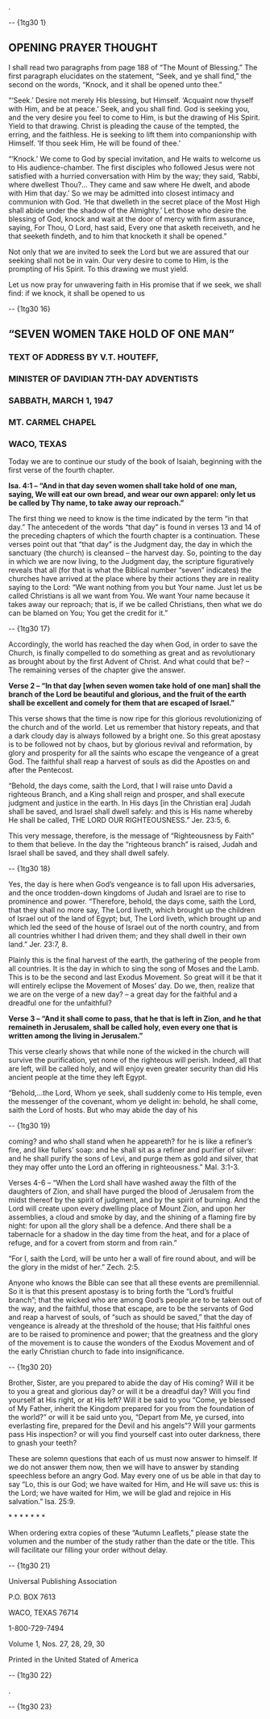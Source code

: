 .

 -- {1tg30 1}   
  
  OPENING PRAYER THOUGHT
----------------------

 I shall read two paragraphs from page 188 of “The Mount of Blessing.” The first paragraph elucidates on the statement, “Seek, and ye shall find,” the second on the words, “Knock, and it shall be opened unto thee.”

 “‘Seek.’ Desire not merely His blessing, but Himself. ‘Acquaint now thyself with Him, and be at peace.’ Seek, and you shall find. God is seeking you, and the very desire you feel to come to Him, is but the drawing of His Spirit. Yield to that drawing. Christ is pleading the cause of the tempted, the erring, and the faithless. He is seeking to lift them into companionship with Himself. ‘If thou seek Him, He will be found of thee.’

 “‘Knock.’ We come to God by special invitation, and He waits to welcome us to His audience-chamber. The first disciples who followed Jesus were not satisfied with a hurried conversation with Him by the way; they said, ‘Rabbi, where dwellest Thou?... They came and saw where He dwelt, and abode with Him that day.’ So we may be admitted into closest intimacy and communion with God. ‘He that dwelleth in the secret place of the Most High shall abide under the shadow of the Almighty.’ Let those who desire the blessing of God, knock and wait at the door of mercy with firm assurance, saying, For Thou, O Lord, hast said, Every one that asketh receiveth, and he that seeketh findeth, and to him that knocketh it shall be opened.”

 Not only that we are invited to seek the Lord but we are assured that our seeking shall not be in vain. Our very desire to come to Him, is the prompting of His Spirit. To this drawing we must yield.

 Let us now pray for unwavering faith in His promise that if we seek, we shall find: if we knock, it shall be opened to us

 -- {1tg30 16}   
  
  **“SEVEN WOMEN** **TAKE HOLD OF ONE MAN”**
------------------------------------------

### TEXT OF ADDRESS BY V.T. HOUTEFF,

### MINISTER OF DAVIDIAN 7TH-DAY ADVENTISTS

### SABBATH, MARCH 1, 1947

### MT. CARMEL CHAPEL

### WACO, TEXAS

 Today we are to continue our study of the book of Isaiah, beginning with the first verse of the fourth chapter.

**Isa. 4:1 – “And in that day seven women shall take hold of one man, saying, We will eat our own bread, and wear our own apparel: only let us be called by Thy name, to take away our reproach.”**

 The first thing we need to know is the time indicated by the term “in that day.” The antecedent of the words “that day” is found in verses 13 and 14 of the preceding chapters of which the fourth chapter is a continuation. These verses point out that “that day” is the Judgment day, the day in which the sanctuary (the church) is cleansed – the harvest day. So, pointing to the day in which we are now living, to the Judgment day, the scripture figuratively reveals that all (for that is what the Biblical number “seven” indicates) the churches have arrived at the place where by their actions they are in reality saying to the Lord: “We want nothing from you but Your name. Just let us be called Christians is all we want from You. We want Your name because it takes away our reproach; that is, if we be called Christians, then what we do can be blamed on You; You get the credit for it.”

 -- {1tg30 17}   
  
   Accordingly, the world has reached the day when God, in order to save the Church, is finally compelled to do something as great and as revolutionary as brought about by the first Advent of Christ. And what could that be? – The remaining verses of the chapter give the answer.

**Verse 2 – “In that day [when seven women take hold of one man] shall the branch of the Lord be beautiful and glorious, and the fruit of the earth shall be excellent and comely for them that are escaped of Israel.”**

 This verse shows that the time is now ripe for this glorious revolutionizing of the church and of the world. Let us remember that history repeats, and that a dark cloudy day is always followed by a bright one. So this great apostasy is to be followed not by chaos, but by glorious revival and reformation, by glory and prosperity for all the saints who escape the vengeance of a great God. The faithful shall reap a harvest of souls as did the Apostles on and after the Pentecost.

 “Behold, the days come, saith the Lord, that I will raise unto David a righteous Branch, and a King shall reign and prosper, and shall execute judgment and justice in the earth. In His days [in the Christian era] Judah shall be saved, and Israel shall dwell safely: and this is His name whereby He shall be called, THE LORD OUR RIGHTEOUSNESS.” Jer. 23:5, 6.

 This very message, therefore, is the message of “Righteousness by Faith” to them that believe. In the day the “righteous branch” is raised, Judah and Israel shall be saved, and they shall dwell safely.

 -- {1tg30 18}   
  
  Yes, the day is here when God’s vengeance is to fall upon His adversaries, and the once trodden-down kingdoms of Judah and Israel are to rise to prominence and power. “Therefore, behold, the days come, saith the Lord, that they shall no more say, The Lord liveth, which brought up the children of Israel out of the land of Egypt; but, The Lord liveth, which brought up and which led the seed of the house of Israel out of the north country, and from all countries whither I had driven them; and they shall dwell in their own land.” Jer. 23:7, 8.

 Plainly this is the final harvest of the earth, the gathering of the people from all countries. It is the day in which to sing the song of Moses and the Lamb. This is to be the second and last Exodus Movement. So great will it be that it will entirely eclipse the Movement of Moses’ day. Do we, then, realize that we are on the verge of a new day? – a great day for the faithful and a dreadful one for the unfaithful?

**Verse 3 – “And it shall come to pass, that he that is left in Zion, and he that remaineth in Jerusalem, shall be called holy, even every one that is written among the living in Jerusalem.”**

 This verse clearly shows that while none of the wicked in the church will survive the purification, yet none of the righteous will perish. Indeed, all that are left, will be called holy, and will enjoy even greater security than did His ancient people at the time they left Egypt.

 “Behold,...the Lord, Whom ye seek, shall suddenly come to His temple, even the messenger of the covenant, whom ye delight in: behold, he shall come, saith the Lord of hosts. But who may abide the day of his

 -- {1tg30 19}   
  
  coming? and who shall stand when he appeareth? for he is like a refiner’s fire, and like fullers’ soap: and he shall sit as a refiner and purifier of silver: and he shall purify the sons of Levi, and purge them as gold and silver, that they may offer unto the Lord an offering in righteousness.” Mal. 3:1-3.

Verses 4-6 – “When the Lord shall have washed away the filth of the daughters of Zion, and shall have purged the blood of Jerusalem from the midst thereof by the spirit of judgment, and by the spirit of burning. And the Lord will create upon every dwelling place of Mount Zion, and upon her assemblies, a cloud and smoke by day, and the shining of a flaming fire by night: for upon all the glory shall be a defence. And there shall be a tabernacle for a shadow in the day time from the heat, and for a place of refuge, and for a covert from storm and from rain.”

 “For I, saith the Lord, will be unto her a wall of fire round about, and will be the glory in the midst of her.” Zech. 2:5.

 Anyone who knows the Bible can see that all these events are premillennial. So it is that this present apostasy is to bring forth the “Lord’s fruitful branch”; that the wicked who are among God’s people are to be taken out of the way, and the faithful, those that escape, are to be the servants of God and reap a harvest of souls, of “such as should be saved,” that the day of vengeance is already at the threshold of the house; that His faithful ones are to be raised to prominence and power; that the greatness and the glory of the movement is to cause the wonders of the Exodus Movement and of the early Christian church to fade into insignificance.

 -- {1tg30 20}   
  
   Brother, Sister, are you prepared to abide the day of His coming? Will it be to you a great and glorious day? or will it be a dreadful day? Will you find yourself at His right, or at His left? Will it be said to you “Come, ye blessed of My Father, inherit the Kingdom prepared for you from the foundation of the world?” or will it be said unto you, “Depart from Me, ye cursed, into everlasting fire, prepared for the Devil and his angels”? Will your garments pass His inspection? or will you find yourself cast into outer darkness, there to gnash your teeth?

 These are solemn questions that each of us must now answer to himself. If we do not answer them now, then we will have to answer by standing speechless before an angry God. May every one of us be able in that day to say “Lo, this is our God; we have waited for Him, and He will save us: this is the Lord; we have waited for Him, we will be glad and rejoice in His salvation.” Isa. 25:9.

 \* \* \* \* \* \* \*

 When ordering extra copies of these “Autumn Leaflets,” please state the volumen and the number of the study rather than the date or the title. This will facilitate our filling your order without delay.

 -- {1tg30 21}   
  
  Universal Publishing Association

P.O. BOX 7613

WACO, TEXAS 76714

1-800-729-7494

Volume 1, Nos. 27, 28, 29, 30

Printed in the United Stated of America

 -- {1tg30 22}   
  
  .

 -- {1tg30 23}   
  
  
